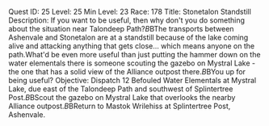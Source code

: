 Quest ID: 25
Level: 25
Min Level: 23
Race: 178
Title: Stonetalon Standstill
Description: If you want to be useful, then why don't you do something about the situation near Talondeep Path?$B$BThe transports between Ashenvale and Stonetalon are at a standstill because of the lake coming alive and attacking anything that gets close... which means anyone on the path.What'd be even more useful than just putting the hammer down on the water elementals there is someone scouting the gazebo on Mystral Lake - the one that has a solid view of the Alliance outpost there.$B$BYou up for being useful?
Objective: Dispatch 12 Befouled Water Elementals at Mystral Lake, due east of the Talondeep Path and southwest of Splintertree Post.$B$BScout the gazebo on Mystral Lake that overlooks the nearby Alliance outpost.$B$BReturn to Mastok Wrilehiss at Splintertree Post, Ashenvale.
